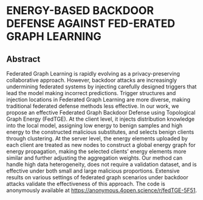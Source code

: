 # ENERGY-BASED BACKDOOR DEFENSE AGAINST FED-ERATED GRAPH LEARNING




## Abstract

Federated Graph Learning is rapidly evolving as a privacy-preserving collaborative approach. However, backdoor attacks are increasingly undermining federated systems by injecting carefully designed triggers that lead the model making incorrect predictions. Trigger structures and injection locations in Federated Graph Learning are more diverse, making traditional federated defense methods less effective. In our work, we propose an effective Federated Graph Backdoor Defense using Topological Graph Energy (FedTGE). At the client level, it injects distribution knowledge into the local model, assigning low energy to benign samples and high energy to the constructed malicious substitutes, and selects benign clients through clustering. At the server level, the energy elements uploaded by each client are treated as new nodes to construct a global energy graph for energy propagation, making the selected clients’ energy elements more similar and further adjusting the aggregation weights. Our method can handle high data heterogeneity, does not require a validation dataset, and is effective under both small and large malicious proportions. Extensive results on various settings of federated graph scenarios under backdoor attacks validate the effectiveness of this approach. The code is anonymously available at
https://anonymous.4open.science/r/fedTGE-5F51.

